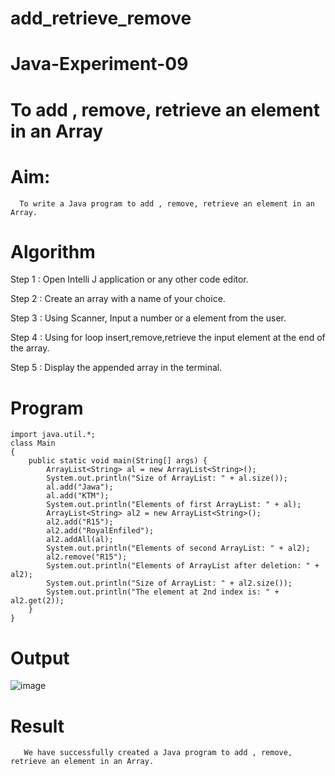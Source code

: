 # add_retrieve_remove
# Java-Experiment-09

# To add , remove, retrieve an element in an Array

# Aim:

      To write a Java program to add , remove, retrieve an element in an Array.

# Algorithm

Step 1 : Open Intelli J application or any other code editor.

Step 2 : Create an array with a name of your choice.

Step 3 : Using Scanner, Input a number or a element from the user.

Step 4 : Using for loop insert,remove,retrieve the input element at the end of the array.

Step 5 : Display the appended array in the terminal.

# Program
~~~
import java.util.*;
class Main
{
    public static void main(String[] args) {
        ArrayList<String> al = new ArrayList<String>();
        System.out.println("Size of ArrayList: " + al.size());
        al.add("Jawa");
        al.add("KTM");
        System.out.println("Elements of first ArrayList: " + al);
        ArrayList<String> al2 = new ArrayList<String>();
        al2.add("R15");
        al2.add("RoyalEnfiled");
        al2.addAll(al);
        System.out.println("Elements of second ArrayList: " + al2);
        al2.remove("R15");
        System.out.println("Elements of ArrayList after deletion: " + al2);
        System.out.println("Size of ArrayList: " + al2.size());
        System.out.println("The element at 2nd index is: " + al2.get(2));
    }
}
~~~
# Output
 ![image](https://github.com/Poojariyaa/add_retrieve_remove/assets/127511817/5e2b08f4-23d7-47f8-891b-1cf04bab9c52)


# Result
       We have successfully created a Java program to add , remove, retrieve an element in an Array.
